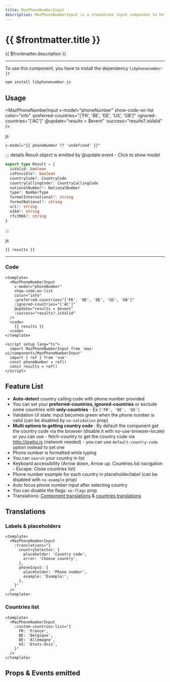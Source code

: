 ```yaml
---
title: MazPhoneNumberInput
description: MazPhoneNumberInput is a standalone input component to help the user enter a phone number and validate it according to the country
---
```


# {{ $frontmatter.title }}

{{ $frontmatter.description }}

<!--@include: ./../mixins/getting-started.md-->

<!--@include: ./../mixins/maz-input-props.md-->

---

To use this component, you have to install the dependency `libphonenumber-js`

<NpmBadge package="libphonenumber-js" />

```bash
npm install libphonenumber-js
```

## Usage

<MazPhoneNumberInput
  v-model="phoneNumber"
  show-code-on-list
  color="info"
  :preferred-countries="['FR', 'BE', 'DE', 'US', 'GB']"
  :ignored-countries="['AC']"
  @update="results = $event"
  :success="results?.isValid"
/>

<div class="language-js ext-js"><span class="lang">js</span><pre class="language-js"><code>v-model="{{ phoneNumber ?? 'undefined' }}"</code></pre></div>

::: details Result object is emitted by @update event - Click to show model

```ts
export type Result = {
  isValid: boolean
  isPossible?: boolean
  countryCode?: CountryCode
  countryCallingCode?: CountryCallingCode
  nationalNumber?: NationalNumber
  type?: NumberType
  formatInternational?: string
  formatNational?: string
  uri?: string
  e164?: string
  rfc3966?: string
}
```

:::

<div class="language-js ext-js"><span class="lang">js</span><pre class="language-js"><code>{{ results }}</code></pre></div>

---

### Code

<script setup lang="ts">
  import { ref } from 'vue'
  const phoneNumber = ref()
  const results = ref()
</script>

```vue
<template>
  <MazPhoneNumberInput
    v-model="phoneNumber"
    show-code-on-list
    color="info"
    :preferred-countries="['FR', 'BE', 'DE', 'US', 'GB']"
    :ignored-countries="['AC']"
    @update="results = $event"
    :success="results?.isValid"
  />
  <code>
    {{ results }}
  <code>
</template>

<script setup lang="ts">
  import MazPhoneNumberInput from 'maz-ui/components/MazPhoneNumberInput'
  import { ref } from 'vue'
  const phoneNumber = ref()
  const results = ref()
</script>
```

## Feature List

- **Auto-detect** country calling code with phone number provided
- You can set your **preferred-countries, ignored-countries** or exclude some countries with **only-countries** - Ex `['FR', 'BE', 'DE']`
- Validation UI state: input becomes green when the phone number is valid (can be disabled by `no-validation` prop)
- **Multi options to getting country code** : By default the component get the country code via the browser (disable it with no-use-browser-locale) or you can use - fetch-country to get the country code via <http://ipwho.is> (network needed) - you can use `default-country-code` option instead to set one
- Phone number is formatted while typing
- You can `search` your country in list
- Keyboard accessibility (Arrow down, Arrow up: Countries list navigation - Escape: Close countries list)
- Phone number example for each country in placeholder/label (can be disabled with `no-example` prop)
- Auto focus phone number input after selecting country
- You can disable the flags: `no-flags` prop
- Translations: [Component translations](#translations) & [countries translations](#countries-list)

## Translations

### Labels & placeholders

```vue
<template>
  <MazPhoneNumberInput
    :translations="{
      countrySelector: {
        placeholder: 'Country code',
        error: 'Choose country',
      },
      phoneInput: {
        placeholder: 'Phone number',
        example: 'Example:',
      },
    }"
  />
</template>
```

### Countries list

```vue
<template>
  <MazPhoneNumberInput
    :custom-countries-list="{
      FR: 'France',
      BE: 'Belgique',
      DE: 'Allemagne',
      US: 'Etats-Unis',
    }"
  />
</template>
```

## Props & Events emitted

<ComponentPropDoc component="MazPhoneNumberInput" />
